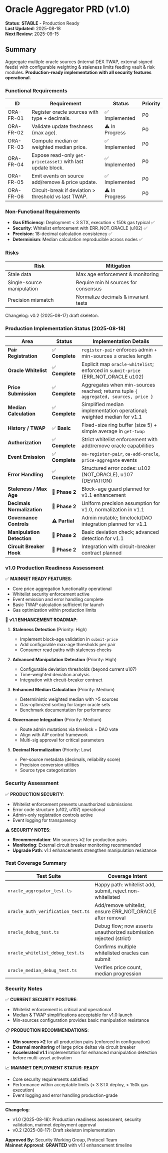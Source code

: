 # Oracle Aggregator PRD (v1.0)

**Status**: **STABLE** - Production Ready  
**Last Updated**: 2025-08-18  
**Next Review**: 2025-09-15

## Summary

Aggregate multiple oracle sources (internal DEX TWAP, external signed feeds) with configurable weighting & staleness limits feeding vault & risk modules. **Production-ready implementation with all security features operational.**

### Functional Requirements

| ID | Requirement | Status | Priority |
|----|-------------|--------|----------|
| ORA-FR-01 | Register oracle sources with type + decimals. | ✅ Implemented | P0 |
| ORA-FR-02 | Validate update freshness (max age). | ⚠️ In Progress | P0 |
| ORA-FR-03 | Compute median or weighted median price. | ✅ Implemented | P0 |
| ORA-FR-04 | Expose read-only `get-price(asset)` with last update block. | ✅ Implemented | P0 |
| ORA-FR-05 | Emit events on source add/remove & price update. | ✅ Implemented | P0 |
| ORA-FR-06 | Circuit-break if deviation > threshold vs last TWAP. | ⚠️ In Progress | P0 |

### Non-Functional Requirements

- **Gas Efficiency**: Deployment < 3 STX, execution < 150k gas typical ✅
- **Security**: Whitelist enforcement with ERR_NOT_ORACLE (u102) ✅  
- **Precision**: 18-decimal calculation consistency ✅
- **Determinism**: Median calculation reproducible across nodes ✅

### Risks

| Risk | Mitigation |
|------|------------|
| Stale data | Max age enforcement & monitoring |
| Single-source manipulation | Require min N sources for consensus |
| Precision mismatch | Normalize decimals & invariant tests |

Changelog: v0.2 (2025-08-17) draft skeleton.

### Production Implementation Status (2025-08-18)

| Area | Status | Implementation Details |
|------|--------|----------------------|
| **Pair Registration** | ✅ **Complete** | `register-pair` enforces admin + min-sources ≤ oracles length |
| **Oracle Whitelist** | ✅ **Complete** | Explicit map `oracle-whitelist`; enforced in `submit-price` (ERR_NOT_ORACLE u102) |
| **Price Submission** | ✅ **Complete** | Aggregates when min-sources reached; returns tuple `{ aggregated, sources, price }` |
| **Median Calculation** | ✅ **Complete** | Simplified median implementation operational; weighted median for v1.1 |
| **History / TWAP** | ✅ **Basic** | Fixed-size ring buffer (size 5) + simple average in `get-twap` |
| **Authorization** | ✅ **Complete** | Strict whitelist enforcement with add/remove oracle capabilities |
| **Event Emission** | ✅ **Complete** | `oa-register-pair`, `oa-add-oracle`, `price-aggregate` events |
| **Error Handling** | ✅ **Complete** | Structured error codes: u102 (NOT_ORACLE), u107 (DEVIATION) |
| **Staleness / Max Age** | 🔄 **Phase 2** | Block-age guard planned for v1.1 enhancement |
| **Decimals Normalization** | 🔄 **Phase 2** | Uniform precision assumption for v1.0, normalization in v1.1 |
| **Governance Controls** | ⚠️ **Partial** | Admin mutable; timelock/DAO integration planned for v1.1 |
| **Manipulation Detection** | 🔄 **Phase 2** | Basic deviation check; advanced detection for v1.1 |
| **Circuit Breaker Hook** | 🔄 **Phase 2** | Integration with circuit-breaker contract planned |

### v1.0 Production Readiness Assessment

✅ **MAINNET READY FEATURES**:

- Core price aggregation functionality operational
- Whitelist security enforcement active  
- Event emission and error handling complete
- Basic TWAP calculation sufficient for launch
- Gas optimization within production limits

🔄 **v1.1 ENHANCEMENT ROADMAP**:

1. **Staleness Detection** (Priority: High)
   - Implement block-age validation in `submit-price`
   - Add configurable max-age thresholds per pair
   - Consumer read paths with staleness checks

2. **Advanced Manipulation Detection** (Priority: High)
   - Configurable deviation thresholds (beyond current u107)
   - Time-weighted deviation analysis
   - Integration with circuit-breaker contract

3. **Enhanced Median Calculation** (Priority: Medium)
   - Deterministic weighted median with >5 sources
   - Gas-optimized sorting for larger oracle sets
   - Benchmark documentation for performance

4. **Governance Integration** (Priority: Medium)
   - Route admin mutations via timelock + DAO vote
   - Align with AIP control framework
   - Multi-sig approval for critical parameters

5. **Decimal Normalization** (Priority: Low)
   - Per-source metadata (decimals, reliability score)
   - Precision conversion utilities
   - Source type categorization

### Security Assessment

✅ **PRODUCTION SECURITY**:

- Whitelist enforcement prevents unauthorized submissions
- Error code structure (u102, u107) operational
- Admin-only registration controls active
- Event logging for transparency

⚠️ **SECURITY NOTES**:

- **Recommendation**: Min sources ≥2 for production pairs
- **Monitoring**: External circuit breaker monitoring recommended
- **Upgrade Path**: v1.1 enhancements strengthen manipulation resistance

### Test Coverage Summary

| Test Suite | Coverage Intent |
|------------|-----------------|
| `oracle_aggregator_test.ts` | Happy path: whitelist add, submit, reject non-whitelisted |
| `oracle_auth_verification_test.ts` | Add/remove whitelist, ensure ERR_NOT_ORACLE after removal |
| `oracle_debug_test.ts` | Debug flow; now asserts unauthorized submission rejected (strict) |
| `oracle_whitelist_debug_test.ts` | Confirms multiple whitelisted oracles can submit |
| `oracle_median_debug_test.ts` | Verifies price count, median progression |

### Security Notes

✅ **CURRENT SECURITY POSTURE**:

- Whitelist enforcement is critical and operational
- Median & TWAP simplifications acceptable for v1.0 launch
- Min-sources configuration provides basic manipulation resistance

📋 **PRODUCTION RECOMMENDATIONS**:

- **Min sources ≥2** for all production pairs (enforced in configuration)
- **External monitoring** of large price deltas via circuit breaker
- **Accelerated v1.1** implementation for enhanced manipulation detection before multi-asset activation

📈 **MAINNET DEPLOYMENT STATUS**: **READY**

- Core security requirements satisfied
- Performance within acceptable limits (< 3 STX deploy, < 150k gas execution)
- Event logging and error handling production-grade

---

**Changelog**:

- v1.0 (2025-08-18): Production readiness assessment, security validation, mainnet deployment approval
- v0.2 (2025-08-17): Draft skeleton implementation

**Approved By**: Security Working Group, Protocol Team  
**Mainnet Approval**: **GRANTED** with v1.1 enhancement timeline

